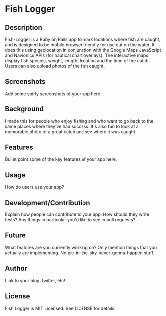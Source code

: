 # Fish Logger

## Description

Fish-Logger is a Ruby on Rails app to mark locations where fish are caught, and is designed to be mobile browser friendly for use out on the water.  It does this using geolocation in conjunction with the Google Maps JavaScript and Navionics APIs (for nautical chart overlays).  The interactive maps display fish species, weight, length, location and the time of the catch.  Users can also upload photos of the fish caught.

## Screenshots

Add some spiffy screenshots of your app here.

## Background

I made this for people who enjoy fishing and who want to go back to the same places where they've had success.  It's also fun to look at a memorable photo of a great catch and see where it was caught.

## Features

Bullet point some of the key features of your app here.

## Usage

How do users use your app?

## Development/Contribution

Explain how people can contribute to your app. How should they write tests?
Any things in particular you'd like to see in pull requests?

## Future

What features are you currently working on? Only mention things that you
actually are implementing. No pie-in-the-sky-never-gonna-happen stuff.

## Author

Link to your blog, twitter, etc!

## License

Fish Logger is MIT Licensed. See LICENSE for details.